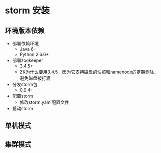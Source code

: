 # storm 安装

## 环境版本依赖

- 部署依赖环境 
  - Java 6+
  - Python 2.6.6+
- 部署zookeeper
  - 3.4.5+
  - ZK为什么要用3.4.5，因为它支持磁盘的快照和namenode的定期删除， 避免磁盘被打满
- 分发storm包 
  - 0.9.4+
- 配置storm
  - 修改storm.yaml配置文件
- 启动storm





## 单机模式





## 集群模式


